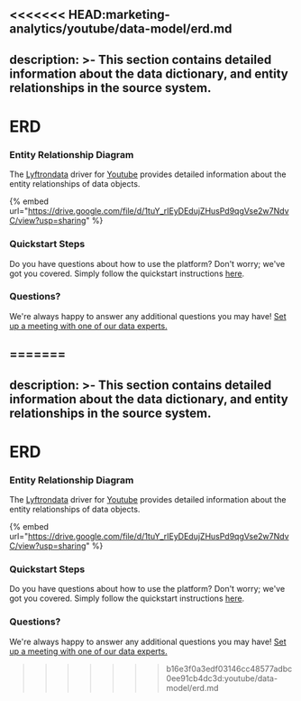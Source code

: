 <<<<<<< HEAD:marketing-analytics/youtube/data-model/erd.md
---
description: >-
  This section contains detailed information about the data dictionary, and
  entity relationships in the source system.
---

# ERD

### Entity Relationship Diagram

The [Lyftrondata](https://www.lyftrondata.com/) driver for [Youtube](https://www.lyftrondata.com/integration/marketing-analytics/youtube//) provides detailed information about the entity relationships of data objects.

{% embed url="https://drive.google.com/file/d/1tuY_rIEyDEdujZHusPd9qgVse2w7NdvC/view?usp=sharing" %}
### Quickstart Steps

Do you have questions about how to use the platform? Don't worry; we've got you covered. Simply follow the quickstart instructions [here](../../../../quickstart-steps.md).

### Questions? <a href="#questions" id="questions"></a>

We're always happy to answer any additional questions you may have! [Set up a meeting with one of our data experts.](https://www.lyftrondata.com/book-a-meeting/)

=======
---
description: >-
  This section contains detailed information about the data dictionary, and
  entity relationships in the source system.
---

# ERD

### Entity Relationship Diagram

The [Lyftrondata](https://www.lyftrondata.com/) driver for [Youtube](https://www.lyftrondata.com/integration/marketing-analytics/youtube//) provides detailed information about the entity relationships of data objects.

{% embed url="https://drive.google.com/file/d/1tuY_rIEyDEdujZHusPd9qgVse2w7NdvC/view?usp=sharing" %}
### Quickstart Steps

Do you have questions about how to use the platform? Don't worry; we've got you covered. Simply follow the quickstart instructions [here](../../../../quickstart-steps.md).

### Questions? <a href="#questions" id="questions"></a>

We're always happy to answer any additional questions you may have! [Set up a meeting with one of our data experts.](https://www.lyftrondata.com/book-a-meeting/)

>>>>>>> b16e3f0a3edf03146cc48577adbc0ee91cb4dc3d:youtube/data-model/erd.md
